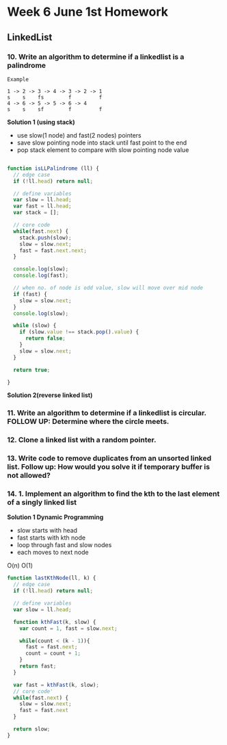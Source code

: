 # Week 6 June 1st Homework

## LinkedList

### 10. Write an algorithm to determine if a linkedlist is a palindrome

`Example`

```
1 -> 2 -> 3 -> 4 -> 3 -> 2 -> 1
s    s    fs        f         f
4 -> 6 -> 5 -> 5 -> 6 -> 4
s    s    sf        f         f
```

**Solution 1 (using stack)**
* use slow(1 node) and fast(2 nodes) pointers
* save slow pointing node into stack until fast point to the end
* pop stack element to compare with slow pointing node value

```javascript

function isLLPalindrome (ll) {
  // edge case
  if (!ll.head) return null;

  // define variables
  var slow = ll.head;
  var fast = ll.head;
  var stack = [];

  // core code
  while(fast.next) {
    stack.push(slow);
    slow = slow.next;
    fast = fast.next.next;
  }

  console.log(slow);
  console.log(fast);

  // when no. of node is odd value, slow will move over mid node  
  if (fast) {
    slow = slow.next;
  }
  console.log(slow);

  while (slow) {
    if (slow.value !== stack.pop().value) {
      return false;
    }
    slow = slow.next;
  }

  return true;

}
```

**Solution 2(reverse linked list)**

### 11. Write an algorithm to determine if a linkedlist is circular. FOLLOW UP: Determine where the circle meets.


### 12. Clone a linked list with a random pointer.


### 13. Write code to remove duplicates from an unsorted linked list. Follow up: How would you solve it if temporary buffer is not allowed?


### 14. 1.	Implement an algorithm to find the kth to the last element of a singly linked list

**Solution 1 Dynamic Programming**
* slow starts with head
* fast starts with kth node
* loop through fast and slow nodes
* each moves to next node

O(n) O(1)

```javascript
function lastKthNode(ll, k) {
  // edge case
  if (!ll.head) return null;

  // define variables
  var slow = ll.head;

  function kthFast(k, slow) {
    var count = 1, fast = slow.next;

    while(count < (k - 1)){
      fast = fast.next;
      count = count + 1;
    }
    return fast;
  }

  var fast = kthFast(k, slow);
  // core code'
  while(fast.next) {
    slow = slow.next;
    fast = fast.next
  }

  return slow;
}
```
